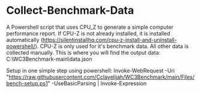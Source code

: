# Collect-Benchmark-Data
A Powershell script that uses CPU_Z to generate a simple computer performance report. If CPU-Z is not already installed, it is installed automatically (https://silentinstallhq.com/cpu-z-install-and-uninstall-powershell/). CPU-Z is only used for it's benchmark data. All other data is collected manually.
This is where you will find the output data: C:\WC3Benchmark-main\data.json

Setup in one simple step using powershell:
Invoke-WebRequest -Uri "https://raw.githubusercontent.com/Cclayelijah/WC3Benchmark/main/Files/bench-setup.ps1" -UseBasicParsing | Invoke-Expression
